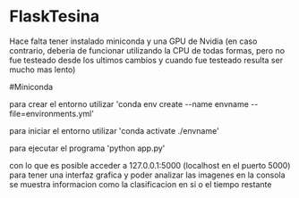 # FlaskTesina
Hace falta tener instalado miniconda y una GPU de Nvidia (en caso contrario, deberia de funcionar utilizando la CPU de todas formas, pero no fue testeado desde los ultimos cambios y cuando fue testeado resulta ser mucho mas lento)

#Miniconda

para crear el entorno utilizar
'conda env create --name envname --file=environments.yml'

para iniciar el entorno utilizar
'conda activate ./envname'

para ejecutar el programa
'python app.py'

con lo que es posible acceder a 127.0.0.1:5000 (localhost en el puerto 5000) para tener una interfaz grafica y poder analizar las imagenes
en la consola se muestra informacion como la clasificacion en si o el tiempo restante
